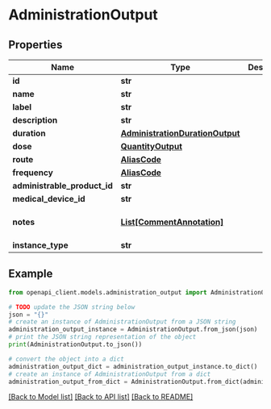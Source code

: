 # AdministrationOutput


## Properties

Name | Type | Description | Notes
------------ | ------------- | ------------- | -------------
**id** | **str** |  | 
**name** | **str** |  | 
**label** | **str** |  | [optional] 
**description** | **str** |  | [optional] 
**duration** | [**AdministrationDurationOutput**](AdministrationDurationOutput.md) |  | 
**dose** | [**QuantityOutput**](QuantityOutput.md) |  | 
**route** | [**AliasCode**](AliasCode.md) |  | 
**frequency** | [**AliasCode**](AliasCode.md) |  | 
**administrable_product_id** | **str** |  | [optional] 
**medical_device_id** | **str** |  | [optional] 
**notes** | [**List[CommentAnnotation]**](CommentAnnotation.md) |  | [optional] [default to []]
**instance_type** | **str** |  | 

## Example

```python
from openapi_client.models.administration_output import AdministrationOutput

# TODO update the JSON string below
json = "{}"
# create an instance of AdministrationOutput from a JSON string
administration_output_instance = AdministrationOutput.from_json(json)
# print the JSON string representation of the object
print(AdministrationOutput.to_json())

# convert the object into a dict
administration_output_dict = administration_output_instance.to_dict()
# create an instance of AdministrationOutput from a dict
administration_output_from_dict = AdministrationOutput.from_dict(administration_output_dict)
```
[[Back to Model list]](../README.md#documentation-for-models) [[Back to API list]](../README.md#documentation-for-api-endpoints) [[Back to README]](../README.md)


